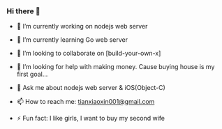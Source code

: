 ### Hi there 👋

<!--
**shaohung001/shaohung001** is a ✨ _special_ ✨ repository because its `README.md` (this file) appears on your GitHub profile.

Here are some ideas to get you started:

- 🔭 I’m currently working on ...
- 🌱 I’m currently learning ...
- 👯 I’m looking to collaborate on ...
- 🤔 I’m looking for help with ...
- 💬 Ask me about ...
- 📫 How to reach me: ...
- 😄 Pronouns: ...
- ⚡ Fun fact: ...
-->

- 🔭 I’m currently working on nodejs web server

- 🌱 I’m currently learning Go web server

- 👯 I’m looking to collaborate on [build-your-own-x]

- 🤔 I’m looking for help with making money. Cause buying house is my first goal...

- 💬 Ask me about nodejs web server & iOS(Object-C)

- 📫 How to reach me: tianxiaoxin001@gmail.com

- ⚡ Fun fact: I like girls, I want to buy my second wife
